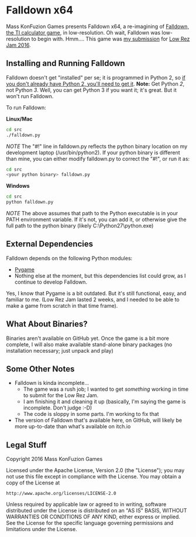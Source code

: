 # Falldown x64
Mass KonFuzion Games presents Falldown x64, a re-imagining of [Falldown, the TI calculator game](https://www.youtube.com/watch?v=aIAx7kjb9Gg), in low-resolution. Oh wait, Falldown was low-resolution to begin with. Hmm....
This game was [my submission](https://masskonfuzion.itch.io/falldown-x64) for [Low Rez Jam 2016](https://itch.io/jam/lowrezjam2016).

## Installing and Running Falldown
Falldown doesn't get "installed" per se; it is programmed in Python 2, so [if you don't already have Python 2, you'll need to get it](https://www.python.org/downloads/). **Note:** Get Python _2_, not Python _3_. Well, you can get Python 3 if you want it; it's great. But it won't run Falldown.

To run Falldown:

**Linux/Mac**
```sh
cd src
./falldown.py
```
*NOTE* The "#!" line in falldown.py reflects the python binary location on my development laptop (/usr/bin/python2). If your python binary is different than mine, you can either modify falldown.py to correct the "#!", or run it as:
```sh
cd src
<your python binary> falldown.py
```

**Windows**
```sh
cd src
python falldown.py
```
*NOTE* The above assumes that path to the Python executable is in your PATH environment variable. If it's not, you can add it, or otherwise give the full path to the python binary (likely C:\Python27\python.exe)

## External Dependencies
Falldown depends on the following Python modules:
* [Pygame](http://www.pygame.org/download.shtml)
* Nothing else at the moment, but this dependencies list could grow, as I continue to develop Falldown.

Yes, I know that Pygame is a bit outdated. But it's still functional, easy, and familiar to me. (Low Rez Jam lasted 2 weeks, and I needed to be able to make a game from scratch in that time frame).

## What About Binaries?
Binaries aren't available on GitHub yet. Once the game is a bit more complete, I will also make available stand-alone binary packages (no installation necessary; just unpack and play)

## Some Other Notes
* Falldown is kinda incomplete...
  * The game was a rush job; I wanted to get _something_ working in time to submit for the Low Rez Jam.
  * I am finishing it and cleaning it up (basically, I'm saying the game is incomplete. Don't judge :-D)
  * The code is sloppy in some parts. I'm working to fix that
* The version of Falldown that's available here, on GitHub, will likely be more up-to-date than what's available on itch.io


## Legal Stuff
Copyright 2016 Mass KonFuzion Games

Licensed under the Apache License, Version 2.0 (the "License");
you may not use this file except in compliance with the License.
You may obtain a copy of the License at

    http://www.apache.org/licenses/LICENSE-2.0

Unless required by applicable law or agreed to in writing, software
distributed under the License is distributed on an "AS IS" BASIS,
WITHOUT WARRANTIES OR CONDITIONS OF ANY KIND, either express or implied.
See the License for the specific language governing permissions and
limitations under the License.
